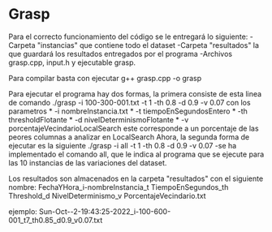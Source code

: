 # Grasp
Para el correcto funcionamiento del código se le entregará lo siguiente:
    -Carpeta "instancias" que contiene todo el dataset
    -Carpeta "resultados" la que guardará los resultados entregados por el programa
    -Archivos grasp.cpp, input.h y ejecutable grasp.

Para compilar basta con ejecutar
    g++ grasp.cpp -o grasp

Para ejecutar el programa hay dos formas, la primera consiste de esta linea de comando
    ./grasp -i 100-300-001.txt -t 1 -th 0.8 -d 0.9 -v 0.07
    con los parametros
        * -i nombreInstancia.txt
        * -t tiempoEnSegundosEntero
        * -th thresholdFlotante
        * -d nivelDeterminismoFlotante
        * -v porcentajeVecindarioLocalSearch
            este corresponde a un porcentaje de las peores columnas a analizar en LocalSearch
Ahora, la segunda forma de ejecutar es la siguiente
    ./grasp -i all -t 1 -th 0.8 -d 0.9 -v 0.07
-se ha implementado el comando all, que le indica al programa que se ejecute para las 10 instancias de las variaciones del dataset.

Los resultados son almacenados en la carpeta "resultados" con el siguiente nombre:
FechaYHora_i-nombreInstancia_t TiempoEnSegundos_th Threshold_d NivelDeterminismo_v PorcentajeVecindario.txt

ejemplo: Sun-Oct--2-19:43:25-2022_i-100-600-001_t7_th0.85_d0.9_v0.07.txt
